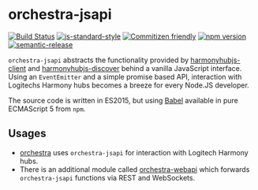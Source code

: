 # orchestra-jsapi
[![Build Status](https://travis-ci.org/swissmanu/orchestra-jsapi.svg)](https://travis-ci.org/swissmanu/orchestra-jsapi) [![js-standard-style](https://img.shields.io/badge/code%20style-standard-brightgreen.svg)](http://standardjs.com/) [![Commitizen friendly](https://img.shields.io/badge/commitizen-friendly-brightgreen.svg)](http://commitizen.github.io/cz-cli/) [![npm version](https://badge.fury.io/js/orchestra-jsapi.svg)](http://badge.fury.io/js/orchestra-jsapi) [![semantic-release](https://img.shields.io/badge/%20%20%F0%9F%93%A6%F0%9F%9A%80-semantic--release-e10079.svg)](https://github.com/semantic-release/semantic-release)

`orchestra-jsapi` abstracts the functionality provided by [harmonyhubjs-client](https://github.com/swissmanu/harmonyhubjs-client) and [harmonyhubjs-discover](https://github.com/swissmanu/harmonyhubjs-discover) behind a vanilla JavaScript interface. Using an `EventEmitter` and a simple promise based API, interaction with Logitechs Harmony hubs becomes a breeze for every Node.JS developer.

The source code is written in ES2015, but using [Babel](https://babeljs.io/) available in pure ECMAScript 5 from `npm`.

## Usages
* [orchestra](https://github.com/swissmanu/orchestra) uses `orchestra-jsapi` for interaction with Logitech Harmony hubs.
* There is an additional module called [orchestra-webapi](https://github.com/swissmanu/orchestra-webapi) which forwards `orchestra-jsapi` functions via REST and WebSockets.
